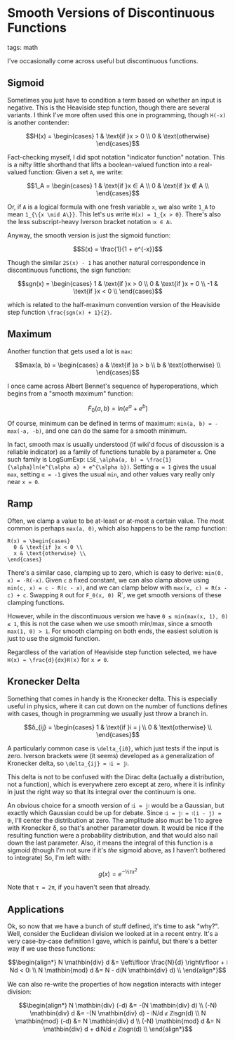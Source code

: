 # Smooth Versions of Discontinuous Functions
tags: math

I've occasionally come across useful but discontinuous functions.

## Sigmoid

Sometimes you just have to condition a term based on whether an input is negative.
This is the Heaviside step function, though there are several variants.
I think I've more often used this one in programming, though `H(-x)` is another contender:

```math
H(x) = \begin{cases}
  1 & \text{if }x > 0 \\
  0 & \text{otherwise}
\end{cases}
```

Fact-checking myself, I did spot notation "indicator function" notation.
This is a nifty little shorthand that lifts a boolean-valued function into a real-valued function:
Given a set `A`, we write:

```math
1_A = \begin{cases}
  1 & \text{if }x ∈ A \\
  0 & \text{if }x ∉ A \\
\end{cases}
```

Or, if `A` is a logical formula with one fresh variable `x`, we also write `1_A` to mean `1_{\{x \mid A\}}`.
This let's us write `H(x) = 1_{x > 0}`.
There's also the less subscript-heavy Iverson bracket notation `⧙x ∈ A⧘`.

Anyway, the smooth version is just the sigmoid function:

```math
S(x) = \frac{1}{1 + e^{-x}}
```

Though the similar `2S(x) - 1` has another natural correspondence in discontinuous functions, the sign function:

```math
sgn(x) = \begin{cases}
  1 & \text{if }x > 0 \\
  0 & \text{if }x = 0 \\
  -1 & \text{if }x < 0 \\
\end{cases}
```

which is related to the half-maximum convention version of the Heaviside step function `\frac{sgn(x) + 1}{2}`.

## Maximum

Another function that gets used a lot is `max`:

```math
max(a, b) = \begin{cases}
  a & \text{if }a > b \\
  b & \text{otherwise} \\
\end{cases}
```

I once came across Albert Bennet's sequence of hyperoperations, which begins from a "smooth maximum" function:

```math
F_0(a, b) = ln(e^a + e^b)
```

Of course, minimum can be defined in terms of maximum: `min(a, b) = -max(-a, -b)`,
and one can do the same for a smooth minimum.

In fact, smooth max is usually understood (if wiki'd focus of discussion is a reliable indicator) as a family of functions tunable by a parameter `α`.
One such family is LogSumExp: `LSE_\alpha(a, b) = \frac{1}{\alpha}ln(e^{\alpha a} + e^{\alpha b})`.
Setting `α = 1` gives the usual `max`, setting `α = -1` gives the usual `min`, and other values vary really only near `x = 0`.


## Ramp

Often, we clamp a value to be at-least or at-most a certain value.
The most common is perhaps `max(a, 0)`, which also happens to be the ramp function:

```
R(x) = \begin{cases}
  0 & \text{if }x < 0 \\
  x & \text{otherwise} \\
\end{cases}
```

There's a similar case, clamping up to zero, which is easy to derive: `min(0, x) = -R(-x)`.
Given `c` a fixed constant, we can also clamp above using `min(c, x) = c - R(c - x)`,
  and we can clamp below with `max(x, c) = R(x - c) + c`.
Swapping `R` out for `F_0(x, 0) `R`, we get smooth versions of these clamping functions.

However, while in the discontinuous version we have `0 ≤ min(max(x, 1), 0) ≤ 1`, this is not the case when we use smooth min/max, since a smooth `max(1, 0) > 1`.
For smooth clamping on both ends, the easiest solution is just to use the sigmoid function.


Regardless of the variation of Heaviside step function selected, we have `H(x) = \frac{d}{dx}R(x)` for `x ≠ 0`.

## Kronecker Delta

Something that comes in handy is the Kronecker delta.
This is especially useful in physics, where it can cut down on the number of functions defines with cases,
though in programming we usually just throw a branch in.

```math
δ_{ij} = \begin{cases}
  1 & \text{if }i = j \\
  0 & \text{otherwise} \\
\end{cases}
```

A particularly common case is `\delta_{i0}`, which just tests if the input is zero.
Iverson brackets were (it seems) developed as a generalization of Kronecker delta, so `\delta_{ij} = ⧙i = j⧘`.

This delta is not to be confused with the Dirac delta (actually a distribution, not a function), which is everywhere zero except at zero, where it is infinity in just the right way so that its integral over the continuum is one.

An obvious choice for a smooth version of `⧙i = j⧘` would be a Gaussian, but exactly which Gaussian could be up for debate.
Since `⧙i = j⧘ = ⧙(i - j) = 0⧘`, I'll center the distribution at zero.
The amplitude also must be 1 to agree with Kronecker δ, so that's another parameter down.
It would be nice if the resulting function were a probability distribution, and that would also nail down the last parameter.
Also, it means the integral of this function is a sigmoid (though I'm not sure if it's _the_ sigmoid above, as I haven't bothered to integrate)
So, I'm left with:

```math
g(x) = e^{-½τx^2}
```

Note that `τ = 2π`, if you haven't seen that already.

## Applications

Ok, so now that we have a bunch of stuff defined, it's time to ask "why?".
Well, consider the Euclidean division we looked at in a recent entry.
It's a very case-by-case definition I gave, which is painful, but there's a better way if we use these functions:

```math
\begin{align*}
  N \mathbin{div} d &= \left\lfloor \frac{N}{d} \right\rfloor + ⧙Nd < 0⧘ \\
  N \mathbin{mod} d &= N - d(N \mathbin{div} d) \\
\end{align*}
```

We can also re-write the properties of how negation interacts with integer division:

```math
\begin{align*}
  N \mathbin{div} (-d) &= -(N \mathbin{div} d) \\
  (-N) \mathbin{div} d &= -(N \mathbin{div} d) - ⧙N/d ∉ ℤ⧘sgn(d) \\
  N \mathbin{mod} (-d) &= N \mathbin{div} d \\
  (-N) \mathbin{mod} d &= N \mathbin{div} d + d⧙N/d ∉ ℤ⧘sgn(d) \\
\end{align*}
```
